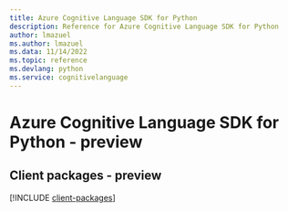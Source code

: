 ```yaml
---
title: Azure Cognitive Language SDK for Python
description: Reference for Azure Cognitive Language SDK for Python
author: lmazuel
ms.author: lmazuel
ms.data: 11/14/2022
ms.topic: reference
ms.devlang: python
ms.service: cognitivelanguage
---
```

# Azure Cognitive Language SDK for Python - preview

## Client packages - preview
[!INCLUDE [client-packages](cognitive-language-client-index.md)]